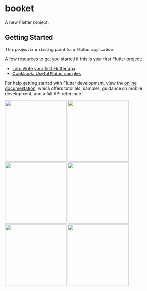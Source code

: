 # booket

A new Flutter project.

## Getting Started

This project is a starting point for a Flutter application.

A few resources to get you started if this is your first Flutter project:

- [Lab: Write your first Flutter app](https://docs.flutter.dev/get-started/codelab)
- [Cookbook: Useful Flutter samples](https://docs.flutter.dev/cookbook)

For help getting started with Flutter development, view the
[online documentation](https://docs.flutter.dev/), which offers tutorials,
samples, guidance on mobile development, and a full API reference.

<img src="https://github.com/sush-il/Booket/assets/34659821/df3fc0c4-eef9-4bbe-9d9e-14f58b3f37ec" width = 200>
<img src="https://github.com/sush-il/Booket/assets/34659821/ff0928ae-ea21-4d5e-a5bf-1691c4a61829" width = 200>
<img src="https://github.com/sush-il/Booket/assets/34659821/f0eeeca6-a107-4288-9957-2f8e94b844c5" width = 200>
<img src="https://github.com/sush-il/Booket/assets/34659821/3cd55eda-7871-48d4-a218-848a6d1a49e3" width = 200>
<img src="https://github.com/sush-il/Booket/assets/34659821/347addf1-2cb9-4aa6-92d6-a47ef8012da0" width = 200>
<img src="https://github.com/sush-il/Booket/assets/34659821/80f95898-fb05-4667-b4ab-7fed77271130" width = 200>





